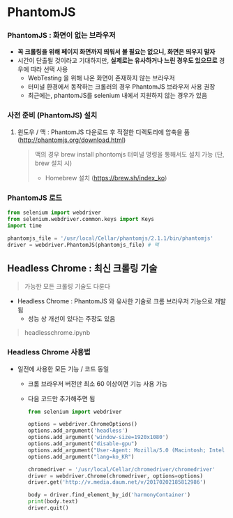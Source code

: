 # PhantomJS

### PhantomJS : 화면이 없는 브라우저

- **꼭 크롤링을 위해 페이지 화면까지 띄워서 볼 필요는 없으니, 화면은 띄우지 말자**
- 시간이 단출될 것이라고 기대하지만, **실제로는 유사하거나 느린 경우도 있으므로** 경우에 따라 선택 사용
  - WebTesting 을 위해 나온 화면이 존재하지 않는 브라우저
  - 터미널 환경에서 동작하는 크롤러의 경우 PhantomJS 브라우저 사용 권장
  - 최근에는, phantomJS를 selenium 내에서 지원하지 않는 경우가 있음



### 사전 준비 (PhantomJS) 설치

1. 윈도우 / 맥 : PhantomJS 다운로드 후 적절한 디렉토리에 압축을 품 (http://phantomjs.org/download.html)

   > 맥의 경우 brew install phontomjs 터미널 명령을 통해서도 설치 가능 (단, brew 설치 시)
   >
   > - Homebrew 설치 (https://brew.sh/index_ko)



### PhantomJS 로드

```python
from selenium import webdriver
from selenium.webdriver.common.keys import Keys
import time

phantomjs_file = '/usr/local/Cellar/phantomjs/2.1.1/bin/phantomjs'
driver = webdriver.PhantomJS(phantomjs_file) # 맥
```



## Headless Chrome : 최신 크롤링 기술

> 가능한 모든 크롤링 기술도 다룬다

- Headless Chrome : PhantomJS 와 유사한 기술로 크롬 브라우저 기능으로 개발됨
  - 성능 상 개선이 있다는 주장도 있음

> headlesschrome.ipynb



### Headless Chrome  사용법

- 일전에 사용한 모든 기능 / 코드 동일

  - 크롬 브라우저 버전만 최소 60 이상이면 기능 사용 가능

  - 다음 코드만 추가해주면 됨

    ```python
    from selenium import webdriver
    
    options = webdriver.ChromeOptions()
    options.add_argument('headless')
    options.add_argument('window-size=1920x1080')
    options.add_argument("disable-gpu")
    options.add_argument("User-Agent: Mozilla/5.0 (Macintosh; Intel Mac OS X 10_14_)")
    options.add_argument("lang=ko_KR")
    
    chromedriver = '/usr/local/Cellar/chromedriver/chromedriver'
    driver = webdriver.Chrome(chromedriver, options=options)
    driver.get('http://v.media.daum.net/v/20170202185812986')
    
    body = driver.find_element_by_id('harmonyContainer')
    print(body.text)
    driver.quit()
    ```

    



